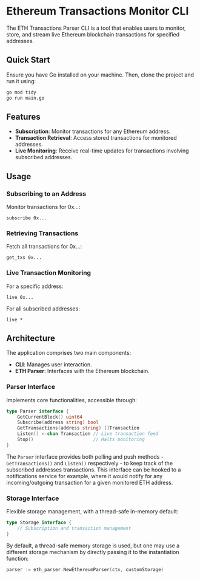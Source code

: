 # Ethereum Transactions Monitor CLI
The ETH Transactions Parser CLI is a tool that enables users to monitor, store, and stream live Ethereum blockchain transactions for specified addresses.

## Quick Start
Ensure you have Go installed on your machine. Then, clone the project and run it using:
```bash
go mod tidy
go run main.go
```

## Features
- **Subscription**: Monitor transactions for any Ethereum address.
- **Transaction Retrieval**: Access stored transactions for monitored addresses.
- **Live Monitoring**: Receive real-time updates for transactions involving subscribed addresses.
  
## Usage
### Subscribing to an Address
Monitor transactions for 0x...:
```
subscribe 0x...
```
### Retrieving Transactions
Fetch all transactions for 0x...:
```
get_txs 0x...
```
### Live Transaction Monitoring
For a specific address:
```
live 0x...
```
For all subscribed addresses:
```
live *
```

## Architecture
The application comprises two main components:

- **CLI**: Manages user interaction.
- **ETH Parser**: Interfaces with the Ethereum blockchain.

### Parser Interface
Implements core functionalities, accessible through:
```go
type Parser interface {
	GetCurrentBlock() uint64
	Subscribe(address string) bool
	GetTransactions(address string) []Transaction
	Listen() <-chan Transaction // Live transaction feed
	Stop()                      // Halts monitoring
}
```
The `Parser` interface provides both polling and push methods - `GetTransactions()` and `Listen()` respectively - to keep track of the subscribed addresses transactions. This interface can be hooked to a notifications service for example, where it would notify for any incoming/outgoing transaction for a given monitored ETH address.
### Storage Interface
Flexible storage management, with a thread-safe in-memory default:
```go
type Storage interface {
	// Subscription and transaction management
}
```
By default, a thread-safe memory storage is used, but one may use a different storage mechanism by directly passing it to the instantiation function:
```go
parser := eth_parser.NewEthereumParser(ctx, customStorage)
```
